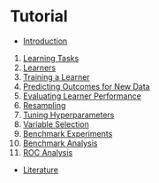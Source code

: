 Tutorial
========

* [Introduction](index.md)

1. [Learning Tasks](task.md)
2. [Learners](learner.md)
3. [Training a Learner](train.md)
4. [Predicting Outcomes for New Data](predict.md)
5. [Evaluating Learner Performance](performance.md)
6. [Resampling](resample.md)
7. [Tuning Hyperparameters](tune.md)
8. [Variable Selection](variable_selection.md)
9. [Benchmark Experiments](benchmark_experiments.md)
10. [Benchmark Analysis](benchmark_analysis.md)
11. [ROC Analysis](roc_analysis.md)

* [Literature](../literature.md)
